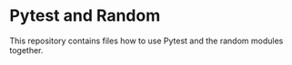 # Pytest and Random
This repository contains files how to use Pytest and the random modules together. 
